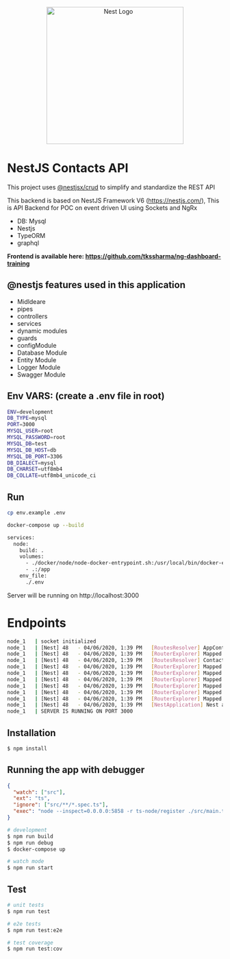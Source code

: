 <p align="center">
  <a href="http://nestjs.com/" target="blank"><img src="https://nestjs.com/img/logo_text.svg" width="320" alt="Nest Logo" /></a>
</p>

# NestJS Contacts API

This project uses [@nestjsx/crud](https://github.com/nestjsx/crud) to simplify and standardize the REST API

This backend is based on NestJS Framework V6 (https://nestjs.com/), This is API Backend for POC on event driven UI using Sockets and NgRx

- DB: Mysql
- Nestjs
- TypeORM
- graphql


**Frontend is available here: https://github.com/tkssharma/ng-dashboard-training**

##  @nestjs features used in this application 

- Midldeare 
- pipes
- controllers
- services
- dynamic modules 
- guards
- configModule
- Database Module
- Entity Module
- Logger Module
- Swagger Module 
  

## Env VARS: (create a .env file in root)
```bash
ENV=development
DB_TYPE=mysql
PORT=3000
MYSQL_USER=root
MYSQL_PASSWORD=root
MYSQL_DB=test
MYSQL_DB_HOST=db
MYSQL_DB_PORT=3306
DB_DIALECT=mysql
DB_CHARSET=utf8mb4
DB_COLLATE=utf8mb4_unicode_ci

```

## Run

```bash
cp env.example .env
```

```bash
docker-compose up --build 
```

```bash
services:
  node:
    build: .
    volumes:
      - ./docker/node/node-docker-entrypoint.sh:/usr/local/bin/docker-entrypoint.sh
      - .:/app
    env_file:
      ./.env
```      


Server will be running on http://localhost:3000

# Endpoints

```bash
node_1   | socket initialized
node_1   | [Nest] 48   - 04/06/2020, 1:39 PM   [RoutesResolver] AppController {/}: +726ms
node_1   | [Nest] 48   - 04/06/2020, 1:39 PM   [RouterExplorer] Mapped {/, GET} route +6ms
node_1   | [Nest] 48   - 04/06/2020, 1:39 PM   [RoutesResolver] ContactsController {/contacts}: +3ms
node_1   | [Nest] 48   - 04/06/2020, 1:39 PM   [RouterExplorer] Mapped {/, GET} route +4ms
node_1   | [Nest] 48   - 04/06/2020, 1:39 PM   [RouterExplorer] Mapped {/:id, GET} route +3ms
node_1   | [Nest] 48   - 04/06/2020, 1:39 PM   [RouterExplorer] Mapped {/, POST} route +4ms
node_1   | [Nest] 48   - 04/06/2020, 1:39 PM   [RouterExplorer] Mapped {/bulk, POST} route +5ms
node_1   | [Nest] 48   - 04/06/2020, 1:39 PM   [RouterExplorer] Mapped {/:id, PATCH} route +4ms
node_1   | [Nest] 48   - 04/06/2020, 1:39 PM   [RouterExplorer] Mapped {/:id, DELETE} route +2ms
node_1   | [Nest] 48   - 04/06/2020, 1:39 PM   [NestApplication] Nest application successfully started +7ms
node_1   | SERVER IS RUNNING ON PORT 3000
```

## Installation

```bash
$ npm install
```

## Running the app with debugger
```json
{
  "watch": ["src"],
  "ext": "ts",
  "ignore": ["src/**/*.spec.ts"],
  "exec": "node --inspect=0.0.0.0:5858 -r ts-node/register ./src/main.ts"
}

```


```bash
# development
$ npm run build
$ npm run debug
$ docker-compose up

# watch mode
$ npm run start

```

## Test

```bash
# unit tests
$ npm run test

# e2e tests
$ npm run test:e2e

# test coverage
$ npm run test:cov
```

